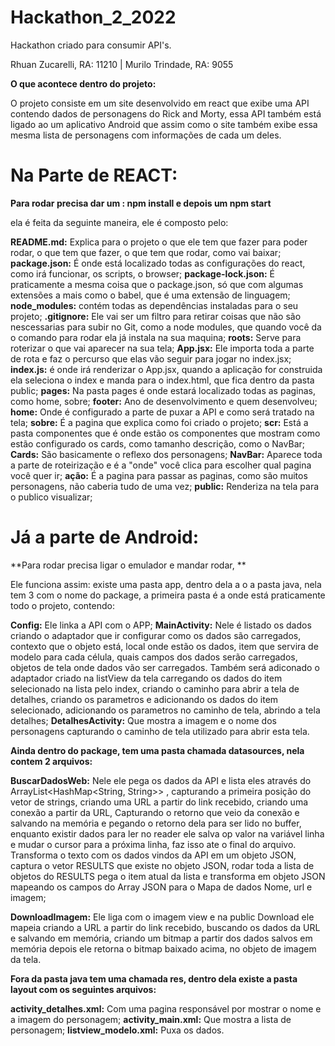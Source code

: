 # Hackathon_2_2022
Hackathon criado para consumir API's.

Rhuan Zucarelli, RA: 11210 |
Murilo Trindade, RA: 9055

**O que acontece dentro do projeto:**

O projeto consiste em um site desenvolvido em react que exibe uma API contendo dados de personagens do Rick and Morty, 
essa API também está ligado ao um aplicativo Android que assim como o site também exibe essa mesma lista de personagens 
com informações de cada um deles.

# **Na Parte de REACT:**

**Para rodar precisa dar um : npm install e depois um npm start**

ela é feita da seguinte maneira, ele é composto pelo:

**README.md:** Explica para o projeto o que ele tem que fazer para poder rodar, o que tem que fazer, o que tem que rodar, como vai baixar;
**package.json:** É onde está localizado todas as configurações do react, como irá funcionar, os scripts, o browser;
**package-lock.json:** É praticamente a mesma coisa que o package.json, só que com algumas extensões a mais como o babel, que é uma extensão de linguagem;
**node_modules:** contém todas as dependências instaladas para o seu projeto;
**.gitignore:** Ele vai ser um filtro para retirar coisas que não são nescessarias para subir no Git, como a node modules, que quando você da o comando para rodar ela já instala na sua maquina;
**roots:** Serve para roterizar o que vai aparecer na sua tela;
**App.jsx:** Ele importa toda a parte de rota e faz o percurso que elas vão seguir para jogar no index.jsx;
**index.js:** é onde irá renderizar o App.jsx, quando a aplicação for construida ela seleciona o index e manda para o index.html, que fica dentro da pasta public;
**pages:** Na pasta pages é onde estará localizado todas as paginas, como home, sobre;
**footer:** Ano de desenvolvimento e quem desenvolveu;
**home:** Onde é configurado a parte de puxar a API e como será tratado na tela;
**sobre:** É a pagina que explica como foi criado o projeto;
**scr:** Está a pasta componentes que é onde estão os componentes que mostram como estão configurado os cards, como tamanho descrição, como o NavBar;
**Cards:** São basicamente o reflexo dos personagens;
**NavBar:** Aparece toda a parte de roteirização e é a "onde" você clica para escolher qual pagina você quer ir;
**ação:** É a pagina para passar as paginas, como são muitos personagens, não caberia tudo de uma vez;
**public:**  Renderiza na tela para o publico visualizar;

# **Já a parte de Android:** 

**Para rodar precisa ligar o emulador e mandar rodar, **

Ele funciona assim: existe uma pasta app, dentro dela a o a pasta java, nela tem  3 com o nome do package, a primeira pasta é a onde está praticamente todo o projeto, contendo: 


**Config:** Ele linka a API com o APP;
**MainActivity:** Nele é listado os dados criando o adaptador que ir configurar como os dados são carregados, contexto que o objeto está, local onde estão os dados, item que servira de modelo 
para cada célula, quais campos dos dados serão carregados, objetos de tela onde dados vão ser carregados. Também será adiconado o adaptador criado na listView da tela carregando os dados do 
item selecionado na lista pelo index, criando o caminho para abrir a tela de detalhes, criando os parametros e adicionando os dados do item selecionado, adicionando os parametros no caminho de tela, abrindo a tela detalhes;
**DetalhesActivity:** Que mostra a imagem e o nome dos personagens capturando o caminho de tela utilizado para abrir esta tela.


 **Ainda dentro do package, tem uma pasta chamada datasources, nela contem 2 arquivos:**
 
 **BuscarDadosWeb:** Nele ele pega os dados da API e lista eles através do ArrayList<HashMap<String, String>> , capturando a primeira posição do vetor de strings, criando uma URL a partir do link recebido, criando uma 
 conexão a partir da URL, Capturando o retorno que veio da conexão e salvando na memória e pegando o retorno dela para ser lido no buffer, enquanto existir dados para ler no reader ele salva op valor na variável 
 linha e mudar o cursor para a próxima linha, faz isso ate o final do arquivo. Transforma o texto com os dados vindos da API em um objeto JSON, captura o vetor RESULTS que existe no objeto JSON, rodar toda a lista de 
 objetos do RESULTS pega o item atual da lista e transforma em objeto JSON mapeando os campos do Array JSON para o Mapa de dados Nome, url e imagem;

**DownloadImagem:** Ele liga com o imagem view e na public Download ele mapeia criando a URL a partir do link recebido, buscando os dados da URL e salvando em memória, criando um bitmap a partir dos dados salvos em memória 
depois ele retorna o bitmap baixado acima, no objeto de imagem da tela.

**Fora da pasta java tem uma chamada res, dentro dela existe a pasta layout com os seguintes arquivos:**

**activity_detalhes.xml:** Com uma pagina responsável por mostrar o nome e a imagem do personagem;
**activity_main.xml:** Que mostra a lista de personagem;
**listview_modelo.xml:** Puxa os dados.

